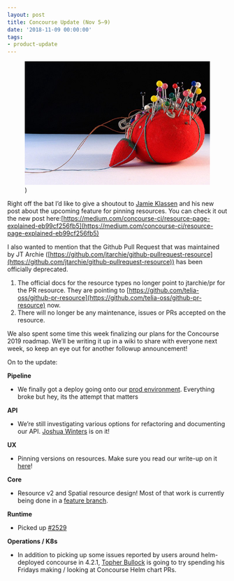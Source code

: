 ```yaml
---
layout: post
title: Concourse Update (Nov 5–9)
date: '2018-11-09 00:00:00'
tags:
- product-update
---
```


<figure class="kg-card kg-image-card kg-card-hascaption"><img src="assets/images/downloaded_images/Concourse-Update--Nov-5-9-/1-JcXgBDqfq8Lwc4WNwyJgQg.jpeg" class="kg-image" alt loading="lazy"><figcaption>)</figcaption></figure>

Right off the bat I’d like to give a shoutout to [Jamie Klassen](https://medium.com/u/f0f4a8a2fbb8) and his new post about the upcoming feature for pinning resources. You can check it out the new post here:[https://medium.com/concourse-ci/resource-page-explained-eb99cf256fb5](https://medium.com/concourse-ci/resource-page-explained-eb99cf256fb5)

I also wanted to mention that the Github Pull Request that was maintained by JT Archie ([https://github.com/jtarchie/github-pullrequest-resource](https://github.com/jtarchie/github-pullrequest-resource)) has been officially deprecated.

1. The official docs for the resource types no longer point to jtarchie/pr for the PR resource. They are pointing to [https://github.com/telia-oss/github-pr-resource](https://github.com/telia-oss/github-pr-resource) now.
2. There will no longer be any maintenance, issues or PRs accepted on the resource.

We also spent some time this week finalizing our plans for the Concourse 2019 roadmap. We’ll be writing it up in a wiki to share with everyone next week, so keep an eye out for another followup announcement!

On to the update:

**Pipeline**

- We finally got a deploy going onto our [prod environment](https://ci.concourse-ci.org/). Everything broke but hey, its the attempt that matters

**API**

- We’re still investigating various options for refactoring and documenting our API. [Joshua Winters](https://medium.com/u/d6d52be6c4b0) is on it!

**UX**

- Pinning versions on resources. Make sure you read our write-up on it [here](https://medium.com/concourse-ci/resource-page-explained-eb99cf256fb5)!

**Core**

- Resource v2 and Spatial resource design! Most of that work is currently being done in a [feature branch](https://github.com/concourse/concourse/tree/spaces).

**Runtime**

- Picked up [#2529](https://github.com/concourse/concourse/issues/2529)

**Operations / K8s**

- In addition to picking up some issues reported by users around helm-deployed concourse in 4.2.1, [Topher Bullock](https://medium.com/u/58876cdc2180) is going to try spending his Fridays making / looking at Concourse Helm chart PRs.
